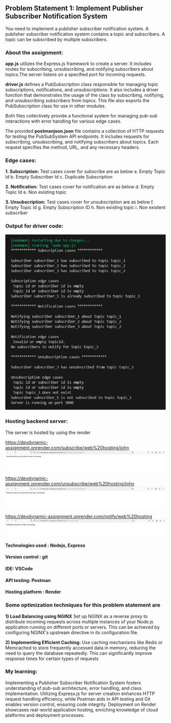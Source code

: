 ## Problem Statement 1: Implement Publisher Subscriber Notification System
You need to implement a publisher subscriber notification system. A publisher subscriber
notification system contains a topic and subscribers. A topic can be subscribed by multiple
subscribers.

### About the assignment:
**app.js** utilizes the Express.js framework to create a server. It includes routes for subscribing, unsubscribing, and notifying subscribers about topics.The server listens on a specified port for incoming requests.

**driver.js** defines a PubSubscription class responsible for managing topic subscriptions, notifications, and unsubscriptions. It also includes a driver function that demonstrates the usage of the class by subscribing, notifying, and unsubscribing subscribers from topics. This file also exports the PubSubscription class for use in other modules.

Both files collectively provide a functional system for managing pub-sub interactions with error handling for various edge cases.

The provided **postmanjson.json** file contains a collection of HTTP requests for testing the PubSubSystem API endpoints. It includes requests for subscribing, unsubscribing, and notifying subscribers about topics. Each request specifies the method, URL, and any necessary headers.

### Edge cases:
**1.	Subscription:** 
Test cases cover for subscribe are as below
a.	Empty Topic Id
b.	Empty Subscriber Id
c.	Duplicate Subscription

**2.	Notification:**
Test cases cover for notification are as below
d.	Empty Topic Id
e.	Non existing topic

**3.	Unsubscription:**
Test cases cover for unsubscription are as below
f.	Empty Topic Id
g.	Empty Subscription ID
h.	Non existing topic
i.	Non existent subscriber

### Output for driver code:
![output for driver code](Images/image.png)
### Hosting backend server:
The server is hosted by using the render

https://devdynamic-assignment.onrender.com/subscribe/web%20hosting/john
![subscribe](Images/image1.png)

https://devdynamic-assignment.onrender.com/unsubscribe/web%20hosting/john
![unsubscribe](Images/image2.png)
 
https://devdynamic-assignment.onrender.com/notify/web%20hosting
![notify](Images/image3.png)

#### Technologies used : Nodejs, Express
#### Version control : git
#### IDE: VSCode
#### API testing: Postman
#### Hosting platform : Render

### Some optimization techniques for this problem statement are

**1)	Load Balancing using NGINX**
Set up NGINX as a reverse proxy to distribute incoming requests across multiple instances of your Node.js application running on different ports or servers. This can be achieved by configuring NGINX's upstream directive in its configuration file.

**2)	Implementing Efficient Caching:**
Use caching mechanisms like Redis or Memcached to store frequently accessed data in memory, reducing the need to query the database repeatedly. This can significantly improve response times for certain types of requests

### My learning:
Implementing a Publisher Subscriber Notification System fosters understanding of pub-sub architecture, error handling, and class implementation. Utilizing Express.js for server creation enhances HTTP request handling efficiency, while Postman aids in API testing and Git enables version control, ensuring code integrity. Deployment on Render showcases real-world application hosting, enriching knowledge of cloud platforms and deployment processes.

